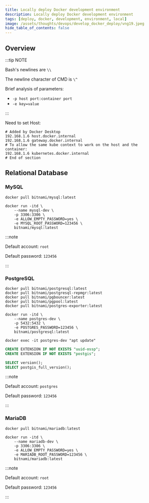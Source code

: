 ```yaml
---
title: Locally deploy Docker development environment
description: Locally deploy Docker development environment
tags: [deploy, docker, development, environment, local]
image: /assets/thoughts/devops/develop_docker_deploy/vng19.jpeg
hide_table_of_contents: false
--- 
```

<!--truncate-->

## Overview

:::tip NOTE

Bash's newlines are `\\`

The newline character of CMD is `\^`

Brief analysis of parameters:

- `-p host port:container port`
- `-e key=value`

:::

Need to set Host:
```shell
# Added by Docker Desktop
192.168.1.6 host.docker.internal
192.168.1.6 gateway.docker.internal
# To allow the same kube context to work on the host and the container:
192.168.1.6 kubernetes.docker.internal
# End of section
```

## Relational Database

### MySQL

```shell
docker pull bitnami/mysql:latest

docker run -itd \
    --name mysql-dev \
    -p 3306:3306 \
    -e ALLOW_EMPTY_PASSWORD=yes \
    -e MYSQL_ROOT_PASSWORD=123456 \
    bitnami/mysql:latest
```

:::note

Default account: `root`

Default password: `123456`

:::

### PostgreSQL

```shell
docker pull bitnami/postgresql:latest
docker pull bitnami/postgresql-repmgr:latest
docker pull bitnami/pgbouncer:latest
docker pull bitnami/pgpool:latest
docker pull bitnami/postgres-exporter:latest

docker run -itd \
    --name postgres-dev \
    -p 5432:5432 \
    -e POSTGRES_PASSWORD=123456 \
    bitnami/postgresql:latest

docker exec -it postgres-dev "apt update"
```

```sql
CREATE EXTENSION IF NOT EXISTS "uuid-ossp";
CREATE EXTENSION IF NOT EXISTS "postgis";

SELECT version();
SELECT postgis_full_version();
```

:::note

Default account: `postgres`

Default password: `123456`

:::

### MariaDB

```shell
docker pull bitnami/mariadb:latest

docker run -itd \
    --name mariadb-dev \
    -p 3306:3306 \
    -e ALLOW_EMPTY_PASSWORD=yes \
    -e MARIADB_ROOT_PASSWORD=123456 \
    bitnami/mariadb:latest
```

:::note

Default account: `root`

Default password: `123456`

:::